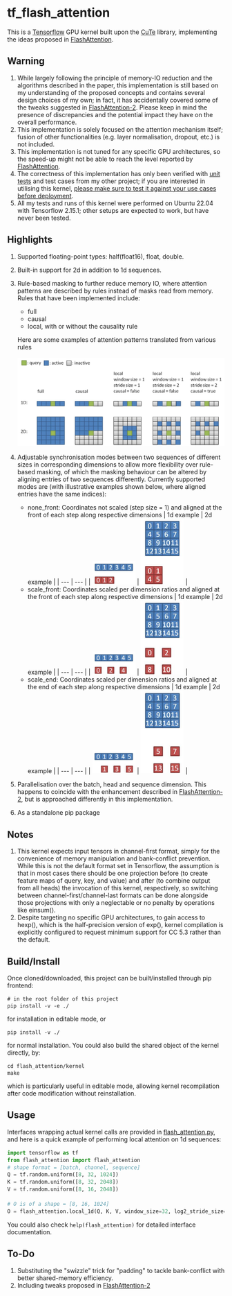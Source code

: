 # tf_flash_attention
This is a [Tensorflow](https://www.tensorflow.org/) GPU kernel built upon the [CuTe](https://github.com/NVIDIA/cutlass/blob/main/media/docs/cpp/cute/00_quickstart.md) library, implementing the ideas proposed in [FlashAttention](https://arxiv.org/abs/2205.14135).

## Warning
1. While largely following the principle of memory-IO reduction and the algorithms described in the paper, this implementation is still based on my understanding of the proposed concepts and contains several design choices of my own; in fact, it has accidentally covered some of the tweaks suggested in [FlashAttention-2](https://arxiv.org/abs/2307.08691).  Please keep in mind the presence of discrepancies and the potential impact they have on the overall performance.
2. This implementation is solely focused on the attention mechanism itself; fusion of other functionalities (e.g. layer normalisation, dropout, etc.) is not included.
3. This implementation is not tuned for any specific GPU architectures, so the speed-up might not be able to reach the level reported by [FlashAttention](https://arxiv.org/abs/2205.14135).
4. The correctness of this implementation has only been verified with [unit tests](flash_attention/tests) and test cases from my other project; if you are interested in utilising this kernel, <ins>please make sure to test it against your use cases before deployment</ins>.
5. All my tests and runs of this kernel were performed on Ubuntu 22.04 with Tensorflow 2.15.1; other setups are expected to work, but have never been tested.

## Highlights
1. Supported floating-point types: half(float16), float, double.
1. Built-in support for 2d in addition to 1d sequences.
2. Rule-based masking to further reduce memory IO, where attention patterns are described by rules instead of masks read from memory. Rules that have been implemented include:
   * full      
   * causal      
   * local, with or without the causality rule
   
   Here are some examples of attention patterns translated from various rules \
   \
   <img src="images/masking_rule_examples.jpg" alt="masking rule examples" width="800"/>
3. Adjustable synchronisation modes between two sequences of different sizes in corresponding dimensions to allow more flexibility over rule-based masking, of which the masking behaviour can be altered by aligning entries of two sequences differently. Currently supported modes are (with illustrative examples shown below, where aligned entries have the same indices):
   * none_front: Coordinates not scaled (step size = 1) and aligned at the front of each step along respective dimensions
      | 1d example | 2d example |
      | --- | --- |
      | <img src="images/none_front_1d.jpg" alt="two 1d sequence synchronised per none_front mode" width="100"/> | <img src="images/none_front_2d.jpg" alt="two 2d sequence synchronised per none_front mode" width="100"/> |
   * scale_front: Coordinates scaled per dimension ratios and aligned at the front of each step along respective dimensions
      | 1d example | 2d example |
      | --- | --- |
      | <img src="images/scale_front_1d.jpg" alt="two 1d sequence synchronised per scale_front mode" width="100"/> | <img src="images/scale_front_2d.jpg" alt="two 2d sequence synchronised per scale_front mode" width="100"/> |
   * scale_end: Coordinates scaled per dimension ratios and aligned at the end of each step along respective dimensions
      | 1d example | 2d example |
      | --- | --- |
      | <img src="images/scale_end_1d.jpg" alt="two 1d sequence synchronised per scale_end mode" width="100"/> | <img src="images/scale_end_2d.jpg" alt="two 2d sequence synchronised per scale_end mode" width="100"/> |   
 
4. Parallelisation over the batch, head and sequence dimension. This happens to coincide with the enhancement described in [FlashAttention-2](https://arxiv.org/abs/2307.08691), but is approached differently in this implementation.
5. As a standalone pip package

## Notes
1. This kernel expects input tensors in channel-first format, simply for the convenience of memory manipulation and bank-conflict prevention. While this is not the default format set in Tensorflow, the assumption is that in most cases there should be one projection before (to create feature maps of query, key, and value) and after (to combine output from all heads) the invocation of this kernel, respectively, so switching between channel-first/channel-last formats can be done alongside those projections with only a neglectable or no penalty by operations like einsum().
2. Despite targeting no specific GPU architectures, to gain access to hexp(), which is the half-precision version of exp(), kernel compilation is explicitly configured to request minimum support for CC 5.3 rather than the default.

## Build/Install
Once cloned/downloaded, this project can be built/installed through pip frontend:
```shell
# in the root folder of this project
pip install -v -e ./
```
for installation in editable mode, or
```shell
pip install -v ./
```
for normal installation. You could also build the shared object of the kernel directly, by:
```shell
cd flash_attention/kernel
make
```
which is particularly useful in editable mode, allowing kernel recompilation after code modification without reinstallation.

## Usage
Interfaces wrapping actual kernel calls are provided in [flash_attention.py](flash_attention/flash_attention.py), and here is a quick example of performing local attention on 1d sequences:
```python
import tensorflow as tf
from flash_attention import flash_attention
# shape format = [batch, channel, sequence]
Q = tf.random.uniform([8, 32, 1024])
K = tf.random.uniform([8, 32, 2048])
V = tf.random.uniform([8, 16, 2048])

# O is of a shape = [8, 16, 1024]
O = flash_attention.local_1d(Q, K, V, window_size=32, log2_stride_size=0, is_causal=False, sync_mode='scale_front')
```
You could also check `help(flash_attention)` for detailed interface documentation.

## To-Do
1. Substituting the "swizzle" trick for "padding" to tackle bank-conflict with better shared-memory efficiency.
2. Including tweaks proposed in [FlashAttention-2](https://arxiv.org/abs/2307.08691)
